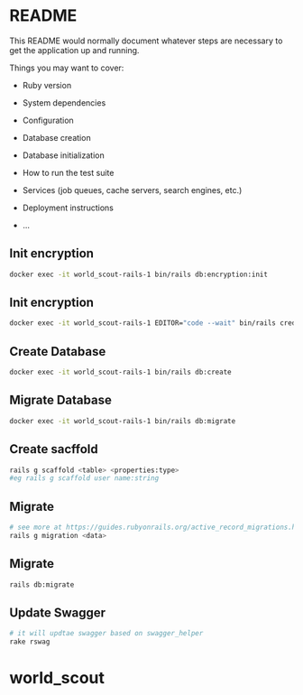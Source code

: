 # README

This README would normally document whatever steps are necessary to get the
application up and running.

Things you may want to cover:

* Ruby version

* System dependencies

* Configuration

* Database creation

* Database initialization

* How to run the test suite

* Services (job queues, cache servers, search engines, etc.)

* Deployment instructions

* ...

## Init encryption
```bash
docker exec -it world_scout-rails-1 bin/rails db:encryption:init
```

## Init encryption
```bash
docker exec -it world_scout-rails-1 EDITOR="code --wait" bin/rails credentials:edit
```

## Create Database
```bash
docker exec -it world_scout-rails-1 bin/rails db:create
```

## Migrate Database
```bash
docker exec -it world_scout-rails-1 bin/rails db:migrate
```

## Create sacffold
```bash
rails g scaffold <table> <properties:type>
#eg rails g scaffold user name:string
```
## Migrate
```bash
# see more at https://guides.rubyonrails.org/active_record_migrations.html
rails g migration <data>
```

## Migrate
```bash
rails db:migrate
```

## Update Swagger
```bash
# it will updtae swagger based on swagger_helper
rake rswag
```

# world_scout
